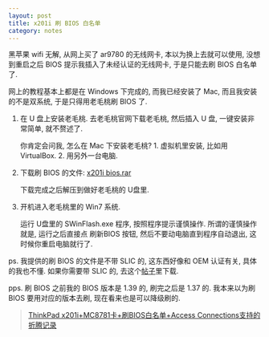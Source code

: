 ```yaml
---
layout: post
title: x201i 刷 BIOS 白名单
category: notes
---
```

黑苹果 wifi 无解, 从网上买了 ar9780 的无线网卡, 本以为换上去就可以使用, 
没想到重启之后 BIOS 提示我插入了未经认证的无线网卡, 于是只能去刷 BIOS 白名单了.

网上的教程基本上都是在 Windows 下完成的, 而我已经安装了 Mac, 而且我安装的不是双系统, 于是只得用老毛桃刷 BIOS 了.

1. 在 U 盘上安装老毛桃. 去老毛桃官网下载老毛桃, 然后插入 U 盘, 一键安装非常简单, 就不赘述了. 

    你肯定会问我, 怎么在 Mac 下安装老毛桃? 1. 虚拟机里安装, 比如用 VirtualBox. 2. 用另外一台电脑.

2. 下载刷 BIOS 的文件: [x201i bios.rar](http://pan.baidu.com/share/link?shareid=2882521960&uk=1144168602)

    下载完成之后解压到做好老毛桃的 U盘里.

3. 开机进入老毛桃里的 Win7 系统.

    运行 U盘里的 SWinFlash.exe 程序, 按照程序提示谨慎操作. 
所谓的谨慎操作就是, 运行之后直接点 刷新BIOS 按钮, 然后不要动电脑直到程序自动退出, 这时候你重启电脑就行了.

ps. 我提供的刷 BIOS 的文件是不带 SLIC 的, 这东西好像和 OEM 认证有关, 具体的我也不懂. 
如果你需要带 SLIC 的, 去这个[帖子](http://bbs.bios.net.cn/thread-147172-1-1.html)里下载.

pps. 刷 BIOS 之前我的 BIOS 版本是 1.39 的, 刷完之后是 1.37 的. 我本来以为刷 BIOS 要用对应的版本去刷, 现在看来也是可以降级刷的.

> [ThinkPad x201i+MC8781卡+刷BIOS白名单+Access Connections支持的折腾记录](http://penpenguanguan.com/1414.html)
